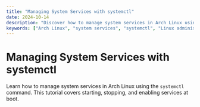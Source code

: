 ```yaml
---
title: "Managing System Services with systemctl"
date: 2024-10-14
description: "Discover how to manage system services in Arch Linux using the systemctl command."
keywords: ["Arch Linux", "system services", "systemctl", "Linux administration", "service management"]
---
```


# Managing System Services with systemctl

Learn how to manage system services in Arch Linux using the `systemctl` command. This tutorial covers starting, stopping, and enabling services at boot.
